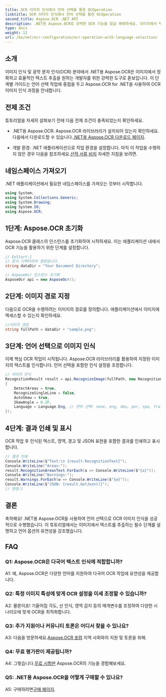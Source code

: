 ```yaml
---
title: OCR 이미지 인식에서 언어 선택을 통한 OCOperation
linktitle: OCR 이미지 인식에서 언어 선택을 통한 OCOperation
second_title: Aspose.OCR .NET API
description: .NET용 Aspose.OCR로 강력한 OCR 기능을 잠금 해제하세요. 이미지에서 텍스트를 원활하게 추출합니다.
type: docs
weight: 12
url: /ko/net/ocr-configuration/ocr-operation-with-language-selection/
---
```

## 소개

이미지 인식 및 광학 문자 인식(OCR) 분야에서 .NET용 Aspose.OCR은 이미지에서 정확하고 효율적인 텍스트 추출을 원하는 개발자를 위한 강력한 도구로 돋보입니다. 이 단계별 가이드는 언어 선택 작업에 중점을 두고 Aspose.OCR for .NET을 사용하여 OCR 이미지 인식 과정을 안내합니다.

## 전제 조건

튜토리얼을 자세히 살펴보기 전에 다음 전제 조건이 충족되었는지 확인하세요.

-  .NET용 Aspose.OCR: Aspose.OCR 라이브러리가 설치되어 있는지 확인하세요. 다음에서 다운로드할 수 있습니다.[.NET용 Aspose.OCR 다운로드 페이지](https://releases.aspose.com/ocr/net/).

- 개발 환경: .NET 애플리케이션으로 작업 환경을 설정합니다. 아직 이 작업을 수행하지 않은 경우 다음을 참조하세요.[선적 서류 비치](https://reference.aspose.com/ocr/net/) 자세한 지침을 보려면.

## 네임스페이스 가져오기

.NET 애플리케이션에서 필요한 네임스페이스를 가져오는 것부터 시작합니다.

```csharp
using System;
using System.Collections.Generic;
using System.Drawing;
using System.IO;
using Aspose.OCR;
```

## 1단계: Aspose.OCR 초기화

Aspose.OCR 클래스의 인스턴스를 초기화하여 시작하세요. 이는 애플리케이션 내에서 OCR 기능을 활용하기 위한 단계를 설정합니다.

```csharp
// ExStart:1
// 문서 디렉터리의 경로입니다.
string dataDir = "Your Document Directory";

// AsposeOcr 인스턴스 초기화
AsposeOcr api = new AsposeOcr();
```

## 2단계: 이미지 경로 지정

다음으로 OCR을 수행하려는 이미지의 경로를 정의합니다. 애플리케이션에서 이미지에 액세스할 수 있는지 확인하세요.

```csharp
//이미지 경로
string fullPath = dataDir + "sample.png";
```

## 3단계: 언어 선택으로 이미지 인식

이제 핵심 OCR 작업이 시작됩니다. Aspose.OCR 라이브러리를 활용하여 지정된 이미지의 텍스트를 인식합니다. 언어 선택을 포함한 인식 설정을 조정합니다.

```csharp
// 이미지 인식
RecognitionResult result = api.RecognizeImage(fullPath, new RecognitionSettings
{
    DetectAreas = true,
    RecognizeSingleLine = false,
    AutoSkew = true,
    SkewAngle = 0.2F,
    Language = Language.Eng, // 언어 선택: none, eng, deu, por, spa, fra, ita, cze, dan, dum, est, fin, lav, lit, nor, pol, rum, srp_hrv, slk, slv, swe, chi
});
```

## 4단계: 결과 인쇄 및 표시

OCR 작업 후 인식된 텍스트, 영역, 경고 및 JSON 표현을 포함한 결과를 인쇄하고 표시합니다.

```csharp
// 결과 인쇄
Console.WriteLine($"Text:\n {result.RecognitionText}");
Console.WriteLine("Areas:");
result.RecognitionAreasText.ForEach(a => Console.WriteLine($"{a}"));
Console.WriteLine("Warnings:");
result.Warnings.ForEach(w => Console.WriteLine($"{w}"));
Console.WriteLine($"JSON: {result.GetJson()}");
// 연장:1
```

## 결론

축하해요! .NET용 Aspose.OCR을 사용하여 언어 선택으로 OCR 이미지 인식을 성공적으로 수행했습니다. 이 튜토리얼에서는 이미지에서 텍스트를 추출하는 필수 단계를 설명하고 언어 옵션의 유연성을 강조했습니다.

## FAQ

### Q1: Aspose.OCR은 다국어 텍스트 인식에 적합합니까?

A1: 예, Aspose.OCR은 다양한 언어를 지원하여 다국어 OCR 작업에 유연성을 제공합니다.

### Q2: 특정 이미지 특성에 맞게 OCR 설정을 미세 조정할 수 있습니까?

A2: 물론이죠! 기울어짐 각도, 선 인식, 영역 감지 등의 매개변수를 조정하여 다양한 시나리오에 맞게 OCR을 최적화합니다.

### Q3: 추가 지원이나 커뮤니티 토론은 어디서 찾을 수 있나요?

 A3: 다음을 방문하세요.[Aspose.OCR 포럼](https://forum.aspose.com/c/ocr/16) 지역 사회와의 지원 및 토론을 위해.

### Q4: 무료 평가판이 제공됩니까?

 A4: 그렇습니다.[무료 시험판](https://releases.aspose.com/) Aspose.OCR의 기능을 경험해보세요.

### Q5: .NET용 Aspose.OCR을 어떻게 구매할 수 있나요?

 A5: 구매하려면[구매 페이지](https://purchase.aspose.com/buy).
